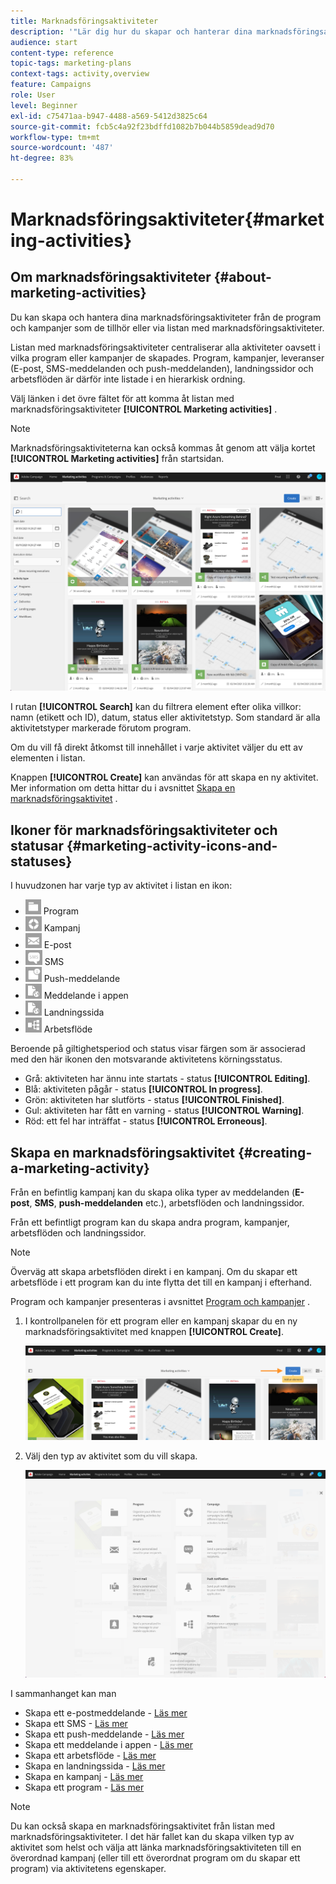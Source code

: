 ```yaml
---
title: Marknadsföringsaktiviteter
description: '"Lär dig hur du skapar och hanterar dina marknadsföringsaktiviteter: kampanjer, E-post, SMS & push-meddelanden, landningssidor, arbetsflöden. Du kan enkelt skapa en ny aktivitet, redigera en befintlig och se status och giltighet för den."'
audience: start
content-type: reference
topic-tags: marketing-plans
context-tags: activity,overview
feature: Campaigns
role: User
level: Beginner
exl-id: c75471aa-b947-4488-a569-5412d3825c64
source-git-commit: fcb5c4a92f23bdffd1082b7b044b5859dead9d70
workflow-type: tm+mt
source-wordcount: '487'
ht-degree: 83%

---
```


# Marknadsföringsaktiviteter{#marketing-activities}

## Om marknadsföringsaktiviteter {#about-marketing-activities}

Du kan skapa och hantera dina marknadsföringsaktiviteter från de program och kampanjer som de tillhör eller via listan med marknadsföringsaktiviteter.

Listan med marknadsföringsaktiviteter centraliserar alla aktiviteter oavsett i vilka program eller kampanjer de skapades. Program, kampanjer, leveranser (E-post, SMS-meddelanden och push-meddelanden), landningssidor och arbetsflöden är därför inte listade i en hierarkisk ordning.

Välj länken i det övre fältet för att komma åt listan med marknadsföringsaktiviteter **[!UICONTROL Marketing activities]** .

>[!NOTE]
>
>Marknadsföringsaktiviteterna kan också kommas åt genom att välja kortet **[!UICONTROL Marketing activities]** från startsidan.

![](assets/marketing_activities.png)

I rutan **[!UICONTROL Search]** kan du filtrera element efter olika villkor: namn (etikett och ID), datum, status eller aktivitetstyp. Som standard är alla aktivitetstyper markerade förutom program.

Om du vill få direkt åtkomst till innehållet i varje aktivitet väljer du ett av elementen i listan.

Knappen **[!UICONTROL Create]** kan användas för att skapa en ny aktivitet. Mer information om detta hittar du i avsnittet [Skapa en marknadsföringsaktivitet](#creating-a-marketing-activity) .

## Ikoner för marknadsföringsaktiviteter och statusar {#marketing-activity-icons-and-statuses}

I huvudzonen har varje typ av aktivitet i listan en ikon:

* ![](assets/marketing_program_icon.png) Program
* ![](assets/marketing_campaign_icon.png) Kampanj
* ![](assets/marketing_email_icon.png) E-post
* ![](assets/marketing_sms_icon.png) SMS
* ![](assets/marketing_push_icon.png) Push-meddelande
* ![](assets/marketing_lp_icon.png) Meddelande i appen
* ![](assets/marketing_lp_icon.png) Landningssida
* ![](assets/marketing_workflow_icon.png) Arbetsflöde

Beroende på giltighetsperiod och status visar färgen som är associerad med den här ikonen den motsvarande aktivitetens körningsstatus.

* Grå: aktiviteten har ännu inte startats - status **[!UICONTROL Editing]**.
* Blå: aktiviteten pågår - status **[!UICONTROL In progress]**.
* Grön: aktiviteten har slutförts - status **[!UICONTROL Finished]**.
* Gul: aktiviteten har fått en varning - status **[!UICONTROL Warning]**.
* Röd: ett fel har inträffat - status **[!UICONTROL Erroneous]**.

## Skapa en marknadsföringsaktivitet {#creating-a-marketing-activity}

Från en befintlig kampanj kan du skapa olika typer av meddelanden (**E-post**, **SMS**, **push-meddelanden** etc.), arbetsflöden och landningssidor.

Från ett befintligt program kan du skapa andra program, kampanjer, arbetsflöden och landningssidor.

>[!NOTE]
>
>Överväg att skapa arbetsflöden direkt i en kampanj. Om du skapar ett arbetsflöde i ett program kan du inte flytta det till en kampanj i efterhand.

Program och kampanjer presenteras i avsnittet [Program och kampanjer](../../start/using/programs-and-campaigns.md) .

1. I kontrollpanelen för ett program eller en kampanj skapar du en ny marknadsföringsaktivitet med knappen **[!UICONTROL Create]**.

   ![](assets/marketing_activiy_creation_1.png)

1. Välj den typ av aktivitet som du vill skapa.

   ![](assets/marketing_activiy_creation_2.png)

I sammanhanget kan man

* Skapa ett e-postmeddelande - [Läs mer](../../channels/using/creating-an-email.md)
* Skapa ett SMS - [Läs mer](../../channels/using/creating-an-sms-message.md)
* Skapa ett push-meddelande - [Läs mer](../../channels/using/preparing-and-sending-a-push-notification.md)
* Skapa ett meddelande i appen - [Läs mer](../../channels/using/about-in-app-messaging.md)
* Skapa ett arbetsflöde - [Läs mer](../../automating/using/building-a-workflow.md#creating-a-workflow)
* Skapa en landningssida - [Läs mer](../../channels/using/getting-started-with-landing-pages.md)
* Skapa en kampanj - [Läs mer](../../start/using/programs-and-campaigns.md#creating-a-campaign)
* Skapa ett program - [Läs mer](../../start/using/programs-and-campaigns.md#creating-a-program)

>[!NOTE]
>
>Du kan också skapa en marknadsföringsaktivitet från listan med marknadsföringsaktiviteter. I det här fallet kan du skapa vilken typ av aktivitet som helst och välja att länka marknadsföringsaktiviteten till en överordnad kampanj (eller till ett överordnat program om du skapar ett program) via aktivitetens egenskaper.
